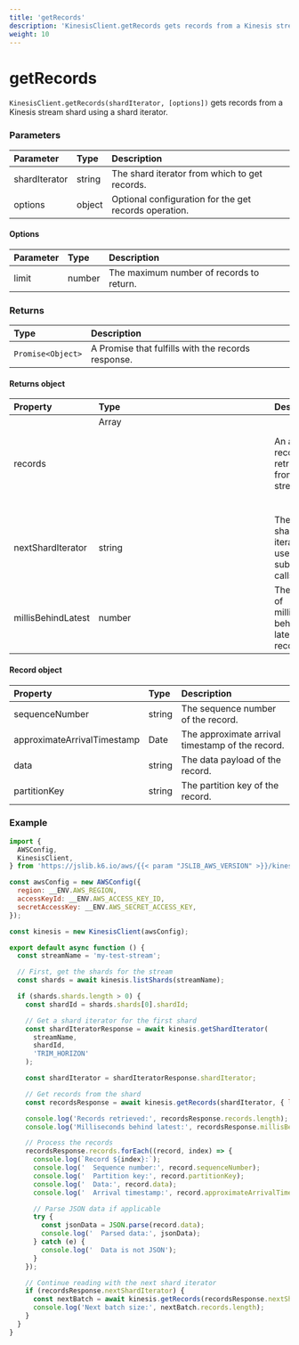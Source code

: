 ```yaml
---
title: 'getRecords'
description: 'KinesisClient.getRecords gets records from a Kinesis stream shard'
weight: 10
---
```


# getRecords

`KinesisClient.getRecords(shardIterator, [options])` gets records from a Kinesis stream shard using a shard iterator.

### Parameters

| Parameter     | Type   | Description                                           |
| :------------ | :----- | :---------------------------------------------------- |
| shardIterator | string | The shard iterator from which to get records.         |
| options       | object | Optional configuration for the get records operation. |

#### Options

| Parameter | Type   | Description                              |
| :-------- | :----- | :--------------------------------------- |
| limit     | number | The maximum number of records to return. |

### Returns

| Type              | Description                                        |
| :---------------- | :------------------------------------------------- |
| `Promise<Object>` | A Promise that fulfills with the records response. |

#### Returns object

| Property           | Type          | Description                                          |
| :----------------- | :------------ | :--------------------------------------------------- |
| records            | Array<Object> | An array of records retrieved from the stream.       |
| nextShardIterator  | string        | The next shard iterator to use for subsequent calls. |
| millisBehindLatest | number        | The number of milliseconds behind the latest record. |

#### Record object

| Property                    | Type   | Description                                      |
| :-------------------------- | :----- | :----------------------------------------------- |
| sequenceNumber              | string | The sequence number of the record.               |
| approximateArrivalTimestamp | Date   | The approximate arrival timestamp of the record. |
| data                        | string | The data payload of the record.                  |
| partitionKey                | string | The partition key of the record.                 |

### Example

<!-- md-k6:skip -->

```javascript
import {
  AWSConfig,
  KinesisClient,
} from 'https://jslib.k6.io/aws/{{< param "JSLIB_AWS_VERSION" >}}/kinesis.js';

const awsConfig = new AWSConfig({
  region: __ENV.AWS_REGION,
  accessKeyId: __ENV.AWS_ACCESS_KEY_ID,
  secretAccessKey: __ENV.AWS_SECRET_ACCESS_KEY,
});

const kinesis = new KinesisClient(awsConfig);

export default async function () {
  const streamName = 'my-test-stream';

  // First, get the shards for the stream
  const shards = await kinesis.listShards(streamName);

  if (shards.shards.length > 0) {
    const shardId = shards.shards[0].shardId;

    // Get a shard iterator for the first shard
    const shardIteratorResponse = await kinesis.getShardIterator(
      streamName,
      shardId,
      'TRIM_HORIZON'
    );

    const shardIterator = shardIteratorResponse.shardIterator;

    // Get records from the shard
    const recordsResponse = await kinesis.getRecords(shardIterator, { limit: 10 });

    console.log('Records retrieved:', recordsResponse.records.length);
    console.log('Milliseconds behind latest:', recordsResponse.millisBehindLatest);

    // Process the records
    recordsResponse.records.forEach((record, index) => {
      console.log(`Record ${index}:`);
      console.log('  Sequence number:', record.sequenceNumber);
      console.log('  Partition key:', record.partitionKey);
      console.log('  Data:', record.data);
      console.log('  Arrival timestamp:', record.approximateArrivalTimestamp);

      // Parse JSON data if applicable
      try {
        const jsonData = JSON.parse(record.data);
        console.log('  Parsed data:', jsonData);
      } catch (e) {
        console.log('  Data is not JSON');
      }
    });

    // Continue reading with the next shard iterator
    if (recordsResponse.nextShardIterator) {
      const nextBatch = await kinesis.getRecords(recordsResponse.nextShardIterator, { limit: 5 });
      console.log('Next batch size:', nextBatch.records.length);
    }
  }
}
```
